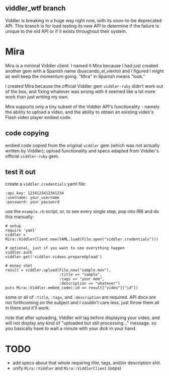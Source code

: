 viddler_wtf branch
------------------

Viddler is breaking in a huge way right now, with its soon-to-be deprecated API. This branch is for load testing its new API to determine if the failure is unique to the old API or if it exists throughout their system.


Mira
====

Mira is a minimal Viddler client. I named it Mira because I had just created another gem with a Spanish name (buscando_el_viento) and I figured I might as well keep the momentum going. "Mira" in Spanish means "look."

I created Mira because the official Viddler gem `viddler-ruby` didn't work out of the box, and fixing whatever was wrong with it seemed like a lot more work than just writing my own.

Mira supports only a tiny subset of the Viddler API's functionality - namely the ability to upload a video, and the ability to obtain an existing video's Flash video player embed code.

code copying
------------

embed code copied from the original `viddler` gem (which was not actually written by Viddler); upload functionality and specs adapted from Viddler's official `viddler-ruby` gem.

test it out
-----------

create a `viddler.credentials` yaml file:

    :api_key: 1234123412341234
    :username: your_username
    :password: your_password

use the `example.rb` script, or, to see every single step, pop into IRB and do this manually:

    # setup
    require 'yaml'
    viddler = Mira::ViddlerClient.new(YAML.load(File.open("viddler.credentials")))

    # optional, just if you want to see everything happen
    viddler.auth
    viddler.get('viddler.videos.prepareUpload')

    # money shot
    result = viddler.upload(File.new("sample.mov"),
                            :title => "sample",
                            :tags => "your mom",
                            :description => "whatever")
    puts Mira::Viddler.embed_code(:id => result["video"]["id"])

some or all of `:title`, `:tags`, and `:description` are required. API docs are not forthcoming on the subject and I couldn't care less. just throw them all in there and it'll work.

note that after uploading, Viddler will lag before displaying your video, and will not display any kind of "uploaded but still processing..." message. so you basically have to wait a minute with your dick in your hand.

TODO
====

  + add specs about that whole requiring title, tags, and/or description shit.
  + unify `Mira::Viddler` and `Mira::ViddlerClient` (oops)


